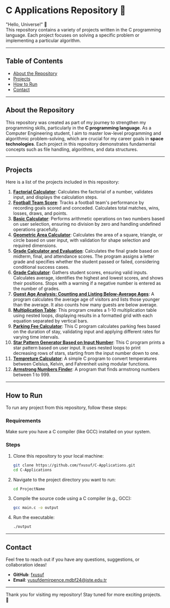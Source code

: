 # C Applications Repository 🚀

"Hello, Universe!" 🌌  
This repository contains a variety of projects written in the C programming language. Each project focuses on solving a specific problem or implementing a particular algorithm.

---

## Table of Contents

- [About the Repository](#about-the-repository)
- [Projects](#projects)
- [How to Run](#how-to-run)
- [Contact](#contact)

---

## About the Repository

This repository was created as part of my journey to strengthen my programming skills, particularly in the **C programming language**. As a Computer Engineering student, I aim to master low-level programming and algorithmic problem-solving, which are crucial for my career goals in **space technologies**. Each project in this repository demonstrates fundamental concepts such as file handling, algorithms, and data structures.

---

## Projects

Here is a list of the projects included in this repository:

1. **[Factorial Calculator](https://github.com/fxusuf/C-Applications/tree/main/Factorial%20Calculator)**: Calculates the factorial of a number, validates input, and displays the calculation steps.
2. **[Football Team Score](https://github.com/fxusuf/C-Applications/tree/main/Football%20Team%20Score)**: Tracks a football team's performance by recording goals scored and conceded. Calculates total matches, wins, losses, draws, and points.
3. **[Basic Calculator](https://github.com/fxusuf/C-Applications/tree/main/Basic%20Calculator%20App)**: Performs arithmetic operations on two numbers based on user selection, ensuring no division by zero and handling undefined operations gracefully.
4. **[Geometric Area Calculator](https://github.com/fxusuf/C-Applications/tree/main/Geometric%20Area%20Calculator)**: Calculates the area of a square, triangle, or circle based on user input, with validation for shape selection and required dimensions.
5. **[Grade Calculator and Evaluation](https://github.com/fxusuf/C-Applications/tree/main/Grade%20Calculator%20and%20Evaluation)**:  Calculates the final grade based on midterm, final, and attendance scores. The program assigns a letter grade and specifies whether the student passed or failed, considering conditional success cases.
6. **[Grade Calculator](https://github.com/fxusuf/C-Applications/tree/main/Grade%20Calculator)**: Gathers student scores, ensuring valid inputs. Calculates average, identifies the highest and lowest scores, and shows their positions. Stops with a warning if a negative number is entered as the number of grades.
7. **[Guest Age Analysis: Counting and Listing Below-Average Ages](https://github.com/fxusuf/C-Applications/tree/main/Guest%20Age%20Analysis%3A%20Counting%20and%20Listing%20Below-Average%20Ages)**: A program calculates the average age of visitors and lists those younger than the average. It also counts how many guests are below average.
8. **[Multiplication Table](https://github.com/fxusuf/C-Applications/tree/main/Multiplication%20Table)**: This program creates a 1-10 multiplication table using nested loops, displaying results in a formatted grid with each equation separated by vertical bars.
9. **[Parking Fee Calculator](https://github.com/fxusuf/C-Applications/tree/main/Parking%20Fee%20Calculator)**: This C program calculates parking fees based on the duration of stay, validating input and applying different rates for varying time intervals.
10. **[Star Pattern Generator Based on Input Number](https://github.com/fxusuf/C-Applications/tree/main/Star%20Pattern%20Generator%20Based%20on%20Input%20Number)**: This C program prints a star pattern based on user input. It uses nested loops to print decreasing rows of stars, starting from the input number down to one.
11. **[Tempreture Calculator](https://github.com/fxusuf/C-Applications/tree/main/Tempreture%20Calculator)**: A simple C program to convert temperatures between Celsius, Kelvin, and Fahrenheit using modular functions.
12. **[Armstrong Numbers Finder](https://github.com/fxusuf/C-Applications/tree/main/Armstrong%20Numbers%20Finder)**: A program that finds armstrong numbers between 1 to 999.
---

## How to Run

To run any project from this repository, follow these steps:

### Requirements
Make sure you have a C compiler (like GCC) installed on your system.

### Steps
1. Clone this repository to your local machine:
   ```bash
   git clone https://github.com/fxusuf/C-Applications.git
   cd C-Applications
   ```
2. Navigate to the project directory you want to run:
   ```bash
   cd ProjectName
   ```
3. Compile the source code using a C compiler (e.g., GCC):
   ```bash
   gcc main.c -o output
   ```
4. Run the executable:
   ```bash
   ./output
   ```

---

## Contact

Feel free to reach out if you have any questions, suggestions, or collaboration ideas!

- **GitHub**: [fxusuf](https://github.com/fxusuf)
- **Email**: [yusufdemirpence.mdbf24@iste.edu.tr](mailto:yusufdemirpence.mdbf24@iste.edu.tr)

---

Thank you for visiting my repository! Stay tuned for more exciting projects. 🚀

